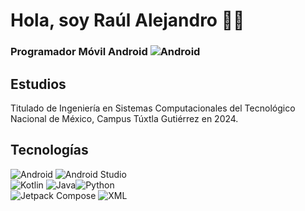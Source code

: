 # Hola, soy Raúl Alejandro 👋🏽
### Programador Móvil Android ![Android](https://img.shields.io/badge/-_-34A853?logo=android&logoColor=white)

## Estudios
Titulado de Ingeniería en Sistemas Computacionales del Tecnológico Nacional de México, Campus Túxtla Gutiérrez en 2024.

## Tecnologías
![Android](https://img.shields.io/badge/_-android-34A853?style=for-the-badge&logo=android&logoColor=white&labelColor=101010)
![Android Studio](https://img.shields.io/badge/_-android_studio-3DDC84?style=for-the-badge&logo=androidstudio&logoColor=white&labelColor=101010)
</br>
![Kotlin](https://img.shields.io/badge/_-kotlin-7F52FF?style=for-the-badge&logo=kotlin&logoColor=white&labelColor=101010)
![Java](https://img.shields.io/badge/_-java-000000?style=for-the-badge&logo=openjdk&logoColor=white&labelColor=101010)![Python](https://img.shields.io/badge/_-python-3776AB?style=for-the-badge&logo=python&logoColor=white&labelColor=101010)
</br>
![Jetpack Compose](https://img.shields.io/badge/_-Jetpack_Compose-4285F4?style=for-the-badge&logo=jetpackcompose&logoColor=white&labelColor=101010)
![XML](https://img.shields.io/badge/_xml-005FAD?style=for-the-badge&logo=xml&logoColor=white&labelColor=101010)
<!--
**EonOohx/eonoohx** is a ✨ _special_ ✨ repository because its `README.md` (this file) appears on your GitHub profile.

Here are some ideas to get you started:

- 🔭 I’m currently working on ...
- 🌱 I’m currently learning ...
- 👯 I’m looking to collaborate on ...
- 🤔 I’m looking for help with ...
- 💬 Ask me about ...
- 📫 How to reach me: ...
- 😄 Pronouns: ...
- ⚡ Fun fact: ...
-->
